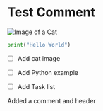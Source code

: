 # Test Comment







![Image of a Cat](https://octodex.github.com/images/yaktocat.png)





``` Python
print("Hello World")
```


- [ ] Add cat image
- [ ] Add Python example
- [ ] Add Task list




Added a comment and header
